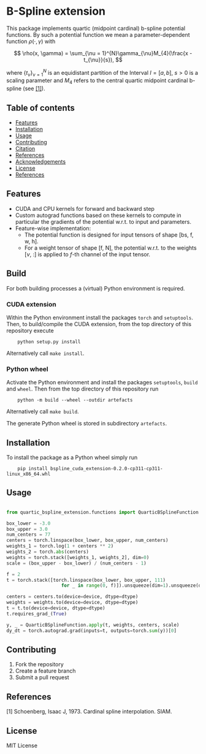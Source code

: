 # B-Spline extension

This package implements quartic (midpoint cardinal) b-spline potential functions. By such 
a potential function we mean a parameter-dependent function $\rho(\cdot, \gamma)$ with

$$
\rho(x, \gamma) = \sum_{\nu = 1}^{N}\gamma_{\nu}M_{4}(\frac{x - t_{\nu}}{s}),
$$

where $\lbrace t_\nu\rbrace_{\nu=1}^N$ is an equidistant partition of the Interval $I=[a, b]$, 
$s>0$ is a scaling parameter and $M_4$ refers to the central quartic midpoint cardinal
b-spline (see [[1]](#1)).

## Table of contents

- [Features](#features)
- [Installation](#installation)
- [Usage](#usage)
- [Contributing](#contributing)
- [Citation](#citation)
- [References](#references)
- [Acknowledgements](#acknowledgements)
- [License](#license)
- [References](#references)

## Features

- CUDA and CPU kernels for forward and backward step
- Custom autograd functions based on these kernels to compute in particular
    the gradients of the potential w.r.t. to input and parameters.
- Feature-wise implementation: 
    * The potential function is designed for input tensors of shape [bs, f, w, h].
    * For a weight tensor of shape [f, N], the potential w.r.t. to the weights
        [$\nu$, :] is applied to $f$-th channel of the input tensor.

## Build

For both building processes a (virtual) Python environment is required.

### CUDA extension

Within the Python environment install the packages `torch` and `setuptools`. Then, 
to build/compile the CUDA extension, from the top directory of this repository execute

        python setup.py install

Alternatively call `make install`. 

### Python wheel

Activate the Python environment and install the packages `setuptools`, `build` and
`wheel`. Then from the top directory of this repository run

        python -m build --wheel --outdir artefacts

Alternatively call `make build`.

The generate Python wheel is stored in subdirectory `artefacts`.

## Installation

To install the package as a Python wheel simply run 

        pip install bspline_cuda_extension-0.2.0-cp311-cp311-linux_x86_64.whl

## Usage

```python

from quartic_bspline_extension.functions import QuarticBSplineFunction

box_lower = -3.0
box_upper = 3.0
num_centers = 77
centers = torch.linspace(box_lower, box_upper, num_centers)
weights_1 = torch.log(1 + centers ** 2)
weights_2 = torch.abs(centers)
weights = torch.stack([weights_1, weights_2], dim=0)
scale = (box_upper - box_lower) / (num_centers - 1)

f = 2
t = torch.stack([torch.linspace(box_lower, box_upper, 111)
                    for _ in range(0, f)]).unsqueeze(dim=1).unsqueeze(dim=0)

centers = centers.to(device=device, dtype=dtype)
weights = weights.to(device=device, dtype=dtype)
t = t.to(device=device, dtype=dtype)
t.requires_grad_(True)

y, _ = QuarticBSplineFunction.apply(t, weights, centers, scale)
dy_dt = torch.autograd.grad(inputs=t, outputs=torch.sum(y))[0]

```

## Contributing

1. Fork the repository
2. Create a feature branch
3. Submit a pull request

## References

<a id="1">[1]</a> 
Schoenberg, Isaac J, 1973.
Cardinal spline interpolation.
SIAM.

## License

MIT License
